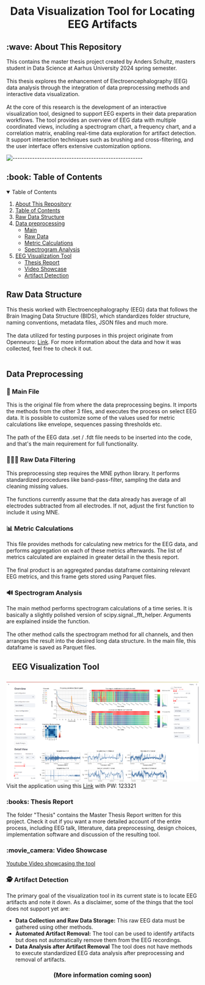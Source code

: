 <h1 align="center" id="top">Data Visualization Tool for Locating EEG Artifacts</h1>
<h2 id="wave-about-this-repository">:wave: About This Repository</h2>
This contains the master thesis project created by Anders Schultz, masters student in Data Science at Aarhus University 2024 spring semester.
<br><br>
This thesis explores the enhancement of Electroencephalography (EEG) data analysis through the integration of data preprocessing methods and interactive data visualization.
<br><br>
At the core of this research is the development of an interactive visualization tool, designed to support EEG experts in their data preparation workflows. The tool provides an overview of EEG data with multiple coordinated views, including a spectrogram chart, a frequency chart, and a correlation matrix, enabling real-time data exploration for artifact detection. It support interaction techniques such as brushing and cross-filtering, and the user interface offers extensive customization options.

![-----------------------------------------------------](https://raw.githubusercontent.com/andreasbm/readme/master/assets/lines/rainbow.png)

<h2 id="book-table-of-contents">:book: Table of Contents</h2>

<details open="open">
  <summary>Table of Contents</summary>
  <ol>
    <li><a href="#wave-about-this-repository">About This Repository</a></li>
    <li><a href="#book-table-of-contents">Table of Contents</a></li>
    <li><a href="#raw-data-structure">Raw Data Structure</a></li>
    <li>
      <a href="#data-preprocessing">Data preprocessing</a>
      <ul>
        <li><a href="#main">Main</a></li>
        <li><a href="#raw-data">Raw Data</a></li>
        <li><a href="#metric-calculations">Metric Calculations</a></li>
        <li><a href="#spectrogram analysis">Spectrogram Analysis</a></li>
      </ul>
    </li>
    <li>
      <a href="#eeg-visualization-tool">EEG Visualization Tool</a>
      <ul>
        <li><a href="#books-thesis-report">Thesis Report</a></li>
        <li><a href="#movie_camera-video-showcase">Video Showcase</a></li>
        <li><a href="#spy-artifact-detection">Artifact Detection</a></li>
      </ul>
    </li>
  </ol>
</details>

<h2 id="raw-data-structure">Raw Data Structure</h2>
This thesis worked with Electroencephalography (EEG) data that follows the Brain Imaging Data Structure (BIDS), which standardizes folder structure, naming conventions, metadata files, JSON files and much more.
<br><br>
The data utilized for testing purposes in this project originate from Openneuro: <a href="https://openneuro.org/datasets/ds004348/versions/1.0.4">Link</a>. For more information about the data and how it was collected, feel free to check it out.
<br><br>
<h2 id="data-preprocessing">Data Preprocessing</h2>
<h3 id="main">📁 Main File</h3>
This is the original file from where the data preprocessing begins. It imports the methods from the other 3 files, and executes the process on select EEG data. It is possible to customize some of the values used for metric calculations like envelope, sequences passing thresholds etc.
<br><br>
The path of the EEG data .set / .fdt file needs to be inserted into the code, and that's the main requirement for full functionality. 
<h3 id="raw-data">👩🏻‍💻 Raw Data Filtering</h3>
This preprocessing step requires the MNE python library. It performs standardized procedures like band-pass-filter, sampling the data and cleaning missing values.
<br><br>
The functions currently assume that the data already has average of all electrodes subtracted from all electrodes. If not, adjust the first function to include it using MNE.
<h3 id="metric-calculations">📊 Metric Calculations</h3>
This file provides methods for calculating new metrics for the EEG data, and performs aggregation on each of these metrics afterwards. The list of metrics calculated are explained in greater detail in the thesis report.
<br><br>
The final product is an aggregated pandas dataframe containing relevant EEG metrics, and this frame gets stored using Parquet files.
<h3 id="spectrogram analysis">🔊 Spectrogram Analysis</h3>
The main method performs spectrogram calculations of a time series. It is basically a slightly polished version of scipy.signal._fft_helper. Arguments are explained inside the function. 
<br><br>
The other method calls the spectrogram method for all channels, and then arranges the result into the desired long data structure. In the main file, this dataframe is saved as Parquet files.
<h2 id="eeg-visualization-tool"><img src="https://seeklogo.com/images/S/streamlit-logo-1A3B208AE4-seeklogo.com.png" alt="" style="vertical-align: middle; margin-left: 10px; display: inline;" width="30"> EEG Visualization Tool</h2>
<img src="Images/overview_and_detail.png" alt="Overview and Detail" style="margin-top:10px;"/>
Visit the application using this <a href="https://eeg-visualization-tool-py-as.streamlit.app">Link</a> with PW: 123321
<h3 id="books-thesis-report">:books: Thesis Report</h3>
The folder "Thesis" contains the Master Thesis Report written for this project. Check it out if you want a more detailed account of the entire process, including EEG talk, litterature, data preprocessing, design choices, implementation software and discussion of the resulting tool. 
<h3 id="movie_camera-video-showcase">:movie_camera: Video Showcase</h3>
<a href = https://www.youtube.com/watch?v=q0UK1dZ_DFI>Youtube Video showcasing the tool</a>
<h3 id="spy-artifact-detection">🕵️ Artifact Detection</h3>
The primary goal of the visualization tool in its current state is to locate EEG artifacts and note it down. As a disclaimer, some of the things that the tool does not support yet are:

- **Data Collection and Raw Data Storage:** This raw EEG data must be gathered using other methods.
- **Automated Artifact Removal:** The tool can be used to identify artifacts but does not automatically remove them from the EEG recordings.
- **Data Analysis after Artifact Removal** The tool does not have methods to execute standardized EEG data analysis after preprocessing and removal of artifacts.
  
<h3 align="center">
  (More information coming soon)
</h3>






